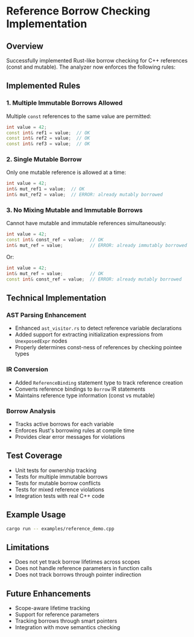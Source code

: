 # Reference Borrow Checking Implementation

## Overview
Successfully implemented Rust-like borrow checking for C++ references (const and mutable). The analyzer now enforces the following rules:

## Implemented Rules

### 1. Multiple Immutable Borrows Allowed
Multiple `const` references to the same value are permitted:
```cpp
int value = 42;
const int& ref1 = value;  // OK
const int& ref2 = value;  // OK
const int& ref3 = value;  // OK
```

### 2. Single Mutable Borrow
Only one mutable reference is allowed at a time:
```cpp
int value = 42;
int& mut_ref1 = value;  // OK
int& mut_ref2 = value;  // ERROR: already mutably borrowed
```

### 3. No Mixing Mutable and Immutable Borrows
Cannot have mutable and immutable references simultaneously:
```cpp
int value = 42;
const int& const_ref = value;  // OK
int& mut_ref = value;          // ERROR: already immutably borrowed
```

Or:
```cpp
int value = 42;
int& mut_ref = value;          // OK
const int& const_ref = value;  // ERROR: already mutably borrowed
```

## Technical Implementation

### AST Parsing Enhancement
- Enhanced `ast_visitor.rs` to detect reference variable declarations
- Added support for extracting initialization expressions from `UnexposedExpr` nodes
- Properly determines const-ness of references by checking pointee types

### IR Conversion
- Added `ReferenceBinding` statement type to track reference creation
- Converts reference bindings to `Borrow` IR statements
- Maintains reference type information (const vs mutable)

### Borrow Analysis
- Tracks active borrows for each variable
- Enforces Rust's borrowing rules at compile time
- Provides clear error messages for violations

## Test Coverage
- Unit tests for ownership tracking
- Tests for multiple immutable borrows
- Tests for mutable borrow conflicts
- Tests for mixed reference violations
- Integration tests with real C++ code

## Example Usage
```bash
cargo run -- examples/reference_demo.cpp
```

## Limitations
- Does not yet track borrow lifetimes across scopes
- Does not handle reference parameters in function calls
- Does not track borrows through pointer indirection

## Future Enhancements
- Scope-aware lifetime tracking
- Support for reference parameters
- Tracking borrows through smart pointers
- Integration with move semantics checking